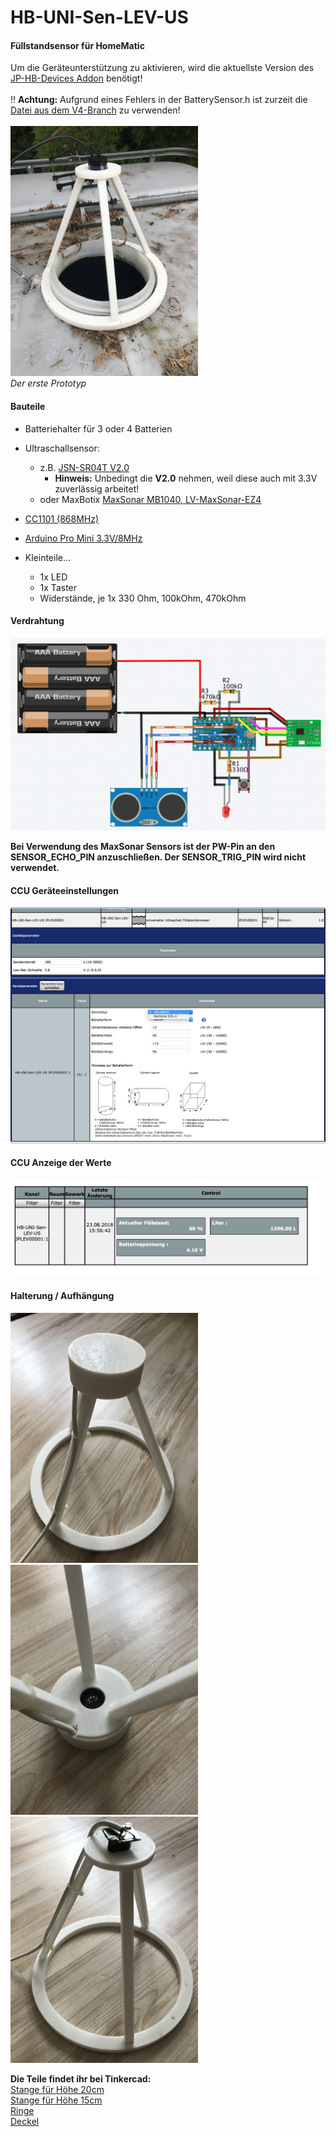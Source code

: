 # HB-UNI-Sen-LEV-US
#### Füllstandsensor für HomeMatic

Um die Geräteunterstützung zu aktivieren, wird die aktuellste Version des [JP-HB-Devices Addon](https://github.com/jp112sdl/JP-HB-Devices-addon/releases/latest) benötigt!
<br/><br/>
‼️ **Achtung:** Aufgrund eines Fehlers in der BatterySensor.h ist zurzeit die [Datei aus dem V4-Branch](https://github.com/pa-pa/AskSinPP/blob/V4/BatterySensor.h) zu verwenden!
<br/><br/>
<img src=Images/aussen.jpg width=300></img><br/>
_Der erste Prototyp_

#### Bauteile
- Batteriehalter für 3 oder 4 Batterien
- Ultraschallsensor:
  - z.B. [JSN-SR04T V2.0](https://de.aliexpress.com/item/Integrated-Ultrasonic-Module-Distance-Measuring-Sensor-Module-Reversing-Radar-Waterproof/32312190912.html)
    - **Hinweis:** Unbedingt die **V2.0** nehmen, weil diese auch mit 3.3V zuverlässig arbeitet!
  - oder MaxBotix [MaxSonar MB1040, LV-MaxSonar-EZ4](https://de.aliexpress.com/item/NEW-Mini-uav-obstacle-avoidance-ultrasonic-ranging-module-MB1040-High-Performance-Sonar-Range-Finder/32862912642.html)
  
- [CC1101 (868MHz)](https://de.aliexpress.com/item/CC1101-Wireless-Module-Long-Distance-Transmission-Antenna-868MHZ-M115-For-FSK-GFSK-ASK-OOK-MSK-64/32635393463.html) 
- [Arduino Pro Mini 3.3V/8MHz](https://de.aliexpress.com/item/Free-Shipping-1pcs-pro-mini-atmega328-Pro-Mini-328-Mini-ATMEGA328-3-3V-8MHz-for-Arduino/32342672626.html)
- Kleinteile...
  - 1x LED
  - 1x Taster
  - Widerstände, je 1x 330 Ohm, 100kOhm, 470kOhm

#### Verdrahtung
![wiring](Images/wiring.png)

**Bei Verwendung des MaxSonar Sensors ist der PW-Pin an den SENSOR_ECHO_PIN anzuschließen. Der SENSOR_TRIG_PIN wird nicht verwendet.**

#### CCU Geräteeinstellungen
![ccu_setting](Images/CCU_Einstellungen.png)

#### CCU Anzeige der Werte
![ccu_setting](Images/CCU_Bedienung.png)

#### Halterung / Aufhängung
<img src=Images/halter2.jpg width=300></img>
<img src=Images/halter3.jpg width=300></img>
<img src=Images/halter1.jpg width=300></img>

**Die Teile findet ihr bei Tinkercad:**
<br/>
[Stange für Höhe 20cm](https://www.tinkercad.com/things/iM7Yyc3prMh-ultraschallsensor-halterung-stange-20cm-hohe/editv2)<br/>
[Stange für Höhe 15cm](https://www.tinkercad.com/things/7xHuCkIllsB-ultraschallsensor-halterung-stange-15cm/editv2)<br/>
[Ringe](https://www.tinkercad.com/things/15f2ttggOnX-ultraschallsensor-halterung/editv2)<br/>
[Deckel](https://www.tinkercad.com/things/2bYtNM8HQ3f-ultraschallsensor-halterung-deckel/editv2)
